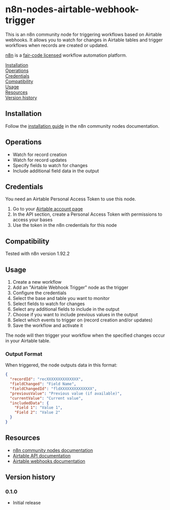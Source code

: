 # n8n-nodes-airtable-webhook-trigger

This is an n8n community node for triggering workflows based on Airtable webhooks. It allows you to watch for changes in Airtable tables and trigger workflows when records are created or updated.

[n8n](https://n8n.io/) is a [fair-code licensed](https://docs.n8n.io/reference/license/) workflow automation platform.

[Installation](#installation)  
[Operations](#operations)  
[Credentials](#credentials)  
[Compatibility](#compatibility)  
[Usage](#usage)  
[Resources](#resources)  
[Version history](#version-history)  

## Installation

Follow the [installation guide](https://docs.n8n.io/integrations/community-nodes/installation/) in the n8n community nodes documentation.

## Operations

- Watch for record creation
- Watch for record updates
- Specify fields to watch for changes
- Include additional field data in the output

## Credentials

You need an Airtable Personal Access Token to use this node.

1. Go to your [Airtable account page](https://airtable.com/account)
2. In the API section, create a Personal Access Token with permissions to access your bases
3. Use the token in the n8n credentials for this node

## Compatibility

Tested with n8n version 1.92.2

## Usage

1. Create a new workflow
2. Add an "Airtable Webhook Trigger" node as the trigger
3. Configure the credentials
4. Select the base and table you want to monitor
5. Select fields to watch for changes
6. Select any additional fields to include in the output
7. Choose if you want to include previous values in the output
8. Select which events to trigger on (record creation and/or updates)
9. Save the workflow and activate it

The node will then trigger your workflow when the specified changes occur in your Airtable table.

### Output Format

When triggered, the node outputs data in this format:

```json
{
  "recordId": "recXXXXXXXXXXXXXX",
  "fieldChanged": "Field Name",
  "fieldChangedId": "fldXXXXXXXXXXXXXX",
  "previousValue": "Previous value (if available)",
  "currentValue": "Current value",
  "includedData": {
    "Field 1": "Value 1",
    "Field 2": "Value 2"
  }
}
```

## Resources

* [n8n community nodes documentation](https://docs.n8n.io/integrations/community-nodes/)
* [Airtable API documentation](https://airtable.com/developers/web/api/introduction)
* [Airtable webhooks documentation](https://airtable.com/developers/web/api/webhooks)

## Version history

### 0.1.0

- Initial release
